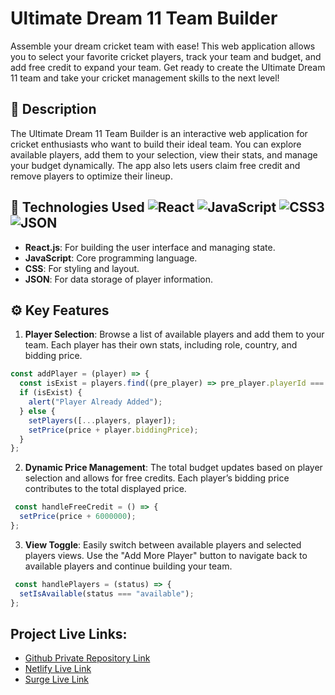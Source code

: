 # Ultimate Dream 11 Team Builder

Assemble your dream cricket team with ease! This web application allows you to select your favorite cricket players, track your team and budget, and add free credit to expand your team. Get ready to create the Ultimate Dream 11 team and take your cricket management skills to the next level!

## 📝 Description
The Ultimate Dream 11 Team Builder is an interactive web application for cricket enthusiasts who want to build their ideal team. You can explore available players, add them to your selection, view their stats, and manage your budget dynamically. The app also lets users claim free credit and remove players to optimize their lineup.

## 🚀 Technologies Used   ![React](https://img.shields.io/badge/React-20232A?style=for-the-badge&logo=react&logoColor=61DAFB) ![JavaScript](https://img.shields.io/badge/JavaScript-F7DF1E?style=for-the-badge&logo=javascript&logoColor=black) ![CSS3](https://img.shields.io/badge/CSS3-1572B6?style=for-the-badge&logo=css3&logoColor=white) ![JSON](https://img.shields.io/badge/JSON-000000?style=for-the-badge&logo=json&logoColor=white)                      
-  **React.js**: For building the user interface and managing state.
-  **JavaScript**: Core programming language.
-  **CSS**: For styling and layout.
-  **JSON**: For data storage of player information.


## ⚙️ Key Features
1. **Player Selection**: Browse a list of available players and add them to your team. Each player has their own stats, including role, country, and bidding price.
```javascript
const addPlayer = (player) => {
  const isExist = players.find((pre_player) => pre_player.playerId === player.playerId);
  if (isExist) {
    alert("Player Already Added");
  } else {
    setPlayers([...players, player]);
    setPrice(price + player.biddingPrice);
  }
};
```
2. **Dynamic Price Management**: The total budget updates based on player selection and allows for free credits. Each player’s bidding price contributes to the total displayed price.
```javascript
 const handleFreeCredit = () => {
  setPrice(price + 6000000);
};
```
3. **View Toggle**: Easily switch between available players and selected players views. Use the "Add More Player" button to navigate back to available players and continue building your team.
```javascript
 const handlePlayers = (status) => {
  setIsAvailable(status === "available");
};
```

 ## Project Live Links: 
 - [Github Private Repository Link](https://github.com/programming-hero-web-course1/b10a7-dream-11-Khalid9080)
 - [Netlify Live Link](https://khalid-dream11-betting-site.netlify.app/)
 - [Surge Live Link](https://khalid-dream-11.surge.sh/)
